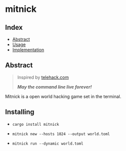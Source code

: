 # mitnick

## Index

 - [Abstract](#Abstract)
 - [Usage](#Usage)
 - [Implementation](#Implementation)

## Abstract

> Inspired by [telehack.com](http://telehack.com)
>
> ***May the command line live forever!***

Mitnick is a open world hacking game set in the terminal.

## Installing

 - `cargo install mitnick`

 - `mitnick new --hosts 1024 --output world.toml`

 - `mitnick run --dynamic world.toml`

